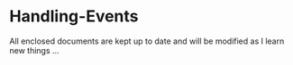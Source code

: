 # Handling-Events
All enclosed documents are kept up to date and will be modified as I learn new things ...
